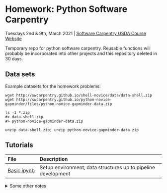 # Homework: Python Software Carpentry

Tuesdays 2nd & 9th, March 2021 | [Software Carpentry USDA Course Website](https://annajiat.github.io/2021-03-02-usda-online/)


Temporary repo for python software carpentry. Reusable functions will probably be incorporated into other projects and this repository deleted in 30 days.

## Data sets

Example datasets for the homework problems:

```
wget http://swcarpentry.github.io/shell-novice/data/data-shell.zip
wget http://swcarpentry.github.io/python-novice-gapminder/files/python-novice-gapminder-data.zip

ls -1 *.zip
#> data-shell.zip
#> python-novice-gapminder-data.zip

unzip data-shell.zip; unzip python-novice-gapminder-data.zip
```

## Tutorials

| File | Description |
|:--|:--|
|[Basic.ipynb](Basic.ipynb)| Setup environment, data structures up to pipeline development |


<details><summary>Some other notes</summary>

## General notes on presenting material: 

* Create a `Presenter` account on MacOS or Windows, avoids any errant files and is a clean system for the demonstration
* Explain the ways to ask for help (chat window, DM, interruptions, email)
* Mostly redirecting questions to videos/particular pages in the workshop.
* Questions about checking if software (git/anaconda) is installed properly (windows search in applications/mac magnifying glass)
* Focus on the why "CLI is automated, less error prone than GUI"
* Explain `$` is a prompt (variations in tutorials, enable participants to follow/read tutorials)
* Explain concept, then give an example use case (biological/geospatial/etc), focus on benefits (faster, less errror prone, writing papers).
* edit: Open a standard folder on left, open terminal on right, navigate via `pwd`, `ls`, `cd` in terminal while clicking on folders on left. (Show that gui nav and cli nav is the same)
* Emphasize the hirarchical struture of file directory (example, move into a directory, try to go up one directory level... might just attempt `cd parent` which will give error. Then explain `cd ..`)
* edit: slide with visual? (directory struture, "you are here", arrows for movement with the `cd` command) can be used as a cheatsheet.
* `ls -a -F` explain hidden directory and a `./` for current directory (will be useful for calling commands here "orthogonal")
* Check understanding of "home" multiple choice (chat)
* Filesystem as a hierarchical graph. Ask multiple choice of navigation... okay I like the hierarchical graph questions
* lol, they use my folder naming scheme :) `YYYY-MM-DD`
* Since there are multiple timezones, list breaks in chat "15 min break, restart at XX:15"
* Get list of bash commands (google search a list), can also explain about `ls $PWD` but that might be "too busy" even if it's an exact answer.
* Git Bash has weird "tab-completion" behavior... may need to add `/c/` prefix.
* Windows: `ls /` shows where `git-bash.exe` is installed (not the home directory).  (windows subsystem for linux)... there are always pathing issues on Windows. Best to keep traveling up the parent directory (repeat `cd ..; ls` ) until we find the `C:` system folder. Then navigate down to Desktop and start setting up symbolic links `ln -s`. (hmm wonnder if there's a way to swap sharing for Windows/Mac/Linux... guess this goes into a video comparison).
* Naming conventions with usernames (space and special charactters will wreck havock to any programs installed on Desktop)
* New SCINet users -> pipeline them to the next SCINet Software Carpentry Training (either send the list of emails to coordinator, or give them priority signup for workshops)
* Spend a day without the mouse :) all in commandline ("mouse-less challenge")
* Run the tutorials in breakout rooms. Groups of 4 people work through a tutorial, collectively submit answers to a github repo (foolder named by group). 

## Python

Any dependencies saved into an `environment.yml` file

```
name: jup_env
channels:
  - conda-forge
  - bioconda
  - defaults
dependencies:
  - python=3.8
  - jupyterlab     #<= more recent than jupyter notebooks, more like RStudio?
```
</details>
